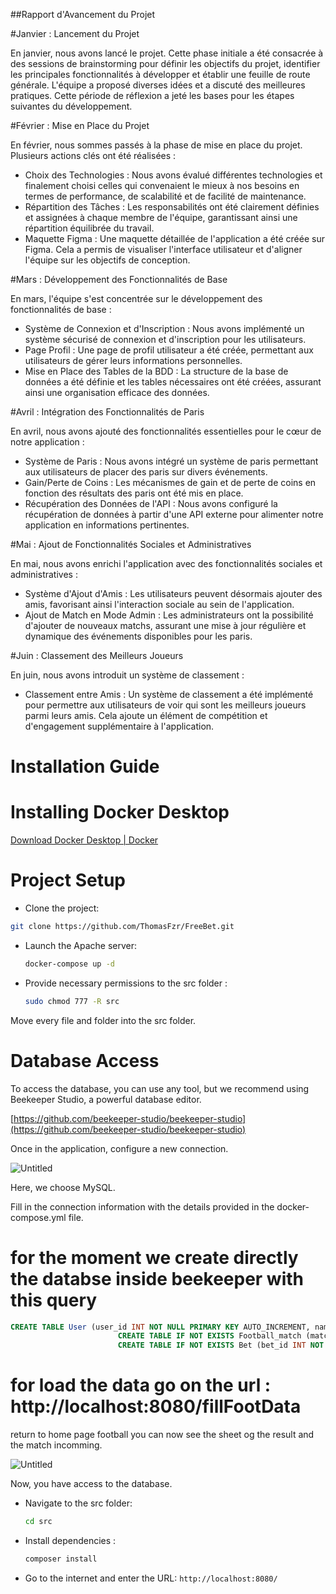 
##Rapport d'Avancement du Projet

#Janvier : Lancement du Projet

En janvier, nous avons  lancé le projet. Cette phase initiale a été consacrée à des sessions de brainstorming  pour définir les objectifs du projet, identifier les principales fonctionnalités à développer et établir une feuille de route générale. L'équipe a proposé diverses idées  et a discuté des meilleures pratiques. Cette période de réflexion a jeté les bases pour les étapes suivantes du développement.

#Février : Mise en Place du Projet

En février, nous sommes passés à la phase de mise en place du projet. Plusieurs actions clés ont été réalisées :

- Choix des Technologies : Nous avons évalué différentes technologies et finalement choisi celles qui convenaient le mieux à nos besoins en termes de performance, de scalabilité et de facilité de maintenance.
- Répartition des Tâches : Les responsabilités ont été clairement définies et assignées à chaque membre de l'équipe, garantissant ainsi une répartition équilibrée du travail.
- Maquette Figma : Une maquette détaillée de l'application a été créée sur Figma. Cela a permis de visualiser l'interface utilisateur et d'aligner l'équipe sur les objectifs de conception.

#Mars : Développement des Fonctionnalités de Base

En mars, l'équipe s'est concentrée sur le développement des fonctionnalités de base :

- Système de Connexion et d'Inscription : Nous avons implémenté un système sécurisé de connexion et d'inscription pour les utilisateurs.
- Page Profil : Une page de profil utilisateur a été créée, permettant aux utilisateurs de gérer leurs informations personnelles.
- Mise en Place des Tables de la BDD : La structure de la base de données a été définie et les tables nécessaires ont été créées, assurant ainsi une organisation efficace des données.

 #Avril : Intégration des Fonctionnalités de Paris

En avril, nous avons ajouté des fonctionnalités essentielles pour le cœur de notre application :

- Système de Paris : Nous avons intégré un système de paris permettant aux utilisateurs de placer des paris sur divers événements.
- Gain/Perte de Coins : Les mécanismes de gain et de perte de coins en fonction des résultats des paris ont été mis en place.
- Récupération des Données de l'API : Nous avons configuré la récupération de données à partir d'une API externe pour alimenter notre application en informations pertinentes.

 #Mai : Ajout de Fonctionnalités Sociales et Administratives

En mai, nous avons enrichi l'application avec des fonctionnalités sociales et administratives :

- Système d'Ajout d'Amis : Les utilisateurs peuvent désormais ajouter des amis, favorisant ainsi l'interaction sociale au sein de l'application.
- Ajout de Match en Mode Admin : Les administrateurs ont la possibilité d'ajouter de nouveaux matchs, assurant une mise à jour régulière et dynamique des événements disponibles pour les paris.

 #Juin : Classement des Meilleurs Joueurs

En juin, nous avons introduit un système de classement :

- Classement entre Amis : Un système de classement a été implémenté pour permettre aux utilisateurs de voir qui sont les meilleurs joueurs parmi leurs amis. Cela ajoute un élément de compétition et d'engagement supplémentaire à l'application.




# Installation Guide

# Installing Docker Desktop

[Download Docker Desktop | Docker](https://www.docker.com/products/docker-desktop/)

# Project Setup

- Clone the project:

```bash
git clone https://github.com/ThomasFzr/FreeBet.git
```
  
- Launch the Apache server:

  ```bash
  docker-compose up -d
  ```

- Provide necessary permissions to the src folder :

   ```bash
  sudo chmod 777 -R src
   ```  

Move every file and folder into the src folder.
  
# Database Access

To access the database, you can use any tool, but we recommend using Beekeeper Studio, a powerful database editor.

[https://github.com/beekeeper-studio/beekeeper-studio](https://github.com/beekeeper-studio/beekeeper-studio)

Once in the application, configure a new connection.

![Untitled](https://i.imgur.com/RZ693Z2.png)

Here, we choose MySQL.

Fill in the connection information with the details provided in the docker-compose.yml file.

# for the moment we create directly the databse inside beekeeper with this query

```sql
CREATE TABLE User (user_id INT NOT NULL PRIMARY KEY AUTO_INCREMENT, name VARCHAR(255), surname VARCHAR(255), mail VARCHAR(255) NOT NULL, pwd VARCHAR(255) NOT NULL, phoneNbr VARCHAR(255), isAdmin BOOL NOT NULL DEFAULT false, coin INT, UNIQUE(mail));
                        CREATE TABLE IF NOT EXISTS Football_match (match_id INT NOT NULL PRIMARY KEY AUTO_INCREMENT, date VARCHAR(255) NOT NULL, status VARCHAR(50) NOT NULL, opponent_team_id INT NOT NULL, opponent_team_name VARCHAR(255) NOT NULL, OL_score INT, opponent_score INT, victorious_team_id INT);
                        CREATE TABLE IF NOT EXISTS Bet (bet_id INT NOT NULL PRIMARY KEY AUTO_INCREMENT, match_id INT NOT NULL, user_id INT NOT NULL, victorious_team_id INT NOT NULL, coin INT, updated BOOL default 0,FOREIGN KEY (match_id) REFERENCES Football_match(match_id), FOREIGN KEY (user_id) REFERENCES User(user_id));
```

# for load the data go on the url : http://localhost:8080/fillFootData 

return to home page football you can now see the sheet og the result and the match incomming.

![Untitled](https://i.imgur.com/uxmEInv.png)

Now, you have access to the database.

- Navigate to the src folder:

  ```bash
  cd src
  ```

- Install dependencies :

  ```bash
  composer install
  ```

- Go to the internet and enter the URL: `http://localhost:8080/`


